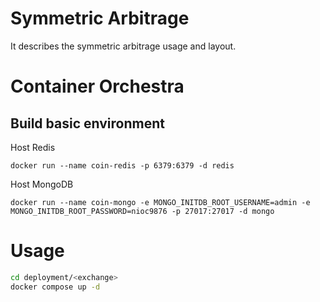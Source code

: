 # Symmetric Arbitrage
It describes the symmetric arbitrage usage and layout.

# Container Orchestra
## Build basic environment
Host Redis
```commandline
docker run --name coin-redis -p 6379:6379 -d redis
```
Host MongoDB
```commandline
docker run --name coin-mongo -e MONGO_INITDB_ROOT_USERNAME=admin -e MONGO_INITDB_ROOT_PASSWORD=nioc9876 -p 27017:27017 -d mongo
```


# Usage
``` bash
cd deployment/<exchange>
docker compose up -d
```